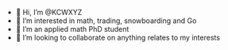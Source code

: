 - 👋 Hi, I’m @KCWXYZ
- 👀 I’m interested in math, trading, snowboarding and Go
- 🌱 I’m an applied math PhD student
- 💞️ I’m looking to collaborate on anything relates to my interests

<!---
KCWXYZ/KCWXYZ is a ✨ special ✨ repository because its `README.md` (this file) appears on your GitHub profile.
You can click the Preview link to take a look at your changes.
--->
